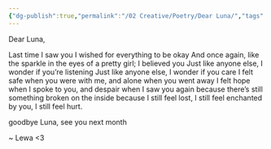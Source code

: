 ```yaml
---
{"dg-publish":true,"permalink":"/02 Creative/Poetry/Dear Luna/","tags":["poem"],"noteIcon":"","created":"2025-09-05T20:58:54.289-04:00"}
---
```


Dear Luna,

Last time I saw you I wished for everything to be okay
And once again, like the sparkle in the eyes of a pretty girl; I believed you
Just like anyone else, I wonder if you’re listening
Just like anyone else, I wonder if you care
I felt safe when you were with me, and alone when you went away
I felt hope when I spoke to you, and despair when I saw you again
because there’s still something broken on the inside
because I still feel lost, I still feel enchanted by you, I still feel hurt.

goodbye Luna, see you next month

~ Lewa <3